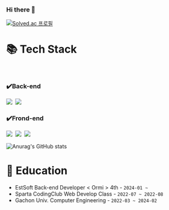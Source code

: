 ### Hi there 👋

[![Solved.ac
프로필](http://mazassumnida.wtf/api/v2/generate_badge?boj=9619pjw)](https://solved.ac/9619pjw)

# 📚 Tech Stack
</br>

### ✔️Back-end
<p>
<img src="https://img.shields.io/badge/Java-000000?style=for-the-badge&logo=Java&logoColor=white">&nbsp;
<img src="https://img.shields.io/badge/Spring Boot-#6DB33F?style=for-the-badge&logo=Spring Boot&logoColor=white">&nbsp;
</p>

### ✔️Frond-end 
<p>
<img src="https://img.shields.io/badge/HTML-E34F26?style=for-the-badge&logo=HTML5&logoColor=white">&nbsp;
<img src="https://img.shields.io/badge/CSS-1572B6?style=for-the-badge&logo=CSS3&logoColor=white">&nbsp;
<img src="https://img.shields.io/badge/JavaScript-F7DF1E?style=for-the-badge&logo=javaScript&logoColor=white">&nbsp;
</p>



![Anurag's GitHub stats](https://github-readme-stats.vercel.app/api?username=9619pjw&show_icons=true&theme=radical)

# 🏫 Education
- EstSoft Back-end Developer < Ormi > 4th - ``2024-01 ~ ``
- Sparta CodingClub Web Develop Class - ``2022-07 ~ 2022-08`` 
- Gachon Univ. Computer Engineering - ``2022-03 ~ 2024-02``
 
<!--
**9619pjw/9619pjw** is a ✨ _special_ ✨ repository because its `README.md` (this file) appears on your GitHub profile.

Here are some ideas to get you started:

- 🔭 I’m currently working on ...
- 🌱 I’m currently learning ...
- 👯 I’m looking to collaborate on ...
- 🤔 I’m looking for help with ...
- 💬 Ask me about ...
- 📫 How to reach me: ...
- 😄 Pronouns: ...
- ⚡ Fun fact: ...
-->
